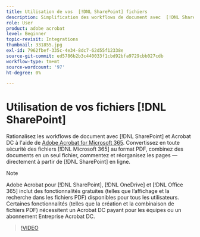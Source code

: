 ```yaml
---
title: Utilisation de vos  [!DNL SharePoint] fichiers
description: Simplification des workflows de document avec  [!DNL SharePoint] et Acrobat DC à l’aide de l’Adobe Acrobat for [!DNL Microsoft 365]
role: User
product: adobe acrobat
level: Beginner
topic-revisit: Integrations
thumbnail: 331855.jpg
exl-id: 7962fbef-335c-4e34-8dc7-62d55f12338e
source-git-commit: ed5786b2b3c440033f1cbd92bfa9729cbb027cdb
workflow-type: tm+mt
source-wordcount: '97'
ht-degree: 0%

---
```


# Utilisation de vos fichiers [!DNL SharePoint]

Rationalisez les workflows de document avec [!DNL SharePoint] et Acrobat DC à l&#39;aide de [Adobe Acrobat for Microsoft 365](https://appsource.microsoft.com/en-us/product/web-apps/adobeinc.adobe-document-cloud-pdf?tab=Overview). Convertissez en toute sécurité des fichiers [!DNL Microsoft 365] au format PDF, combinez des documents en un seul fichier, commentez et réorganisez les pages — directement à partir de [!DNL SharePoint] en ligne.

>[!NOTE]
>
>Adobe Acrobat pour [!DNL SharePoint], [!DNL OneDrive] et [!DNL Office 365] inclut des fonctionnalités gratuites (telles que l’affichage et la recherche dans les fichiers PDF) disponibles pour tous les utilisateurs. Certaines fonctionnalités (telles que la création et la combinaison de fichiers PDF) nécessitent un Acrobat DC payant pour les équipes ou un abonnement Entreprise Acrobat DC.

>[!VIDEO](https://video.tv.adobe.com/v/331855?hidetitle=true)
